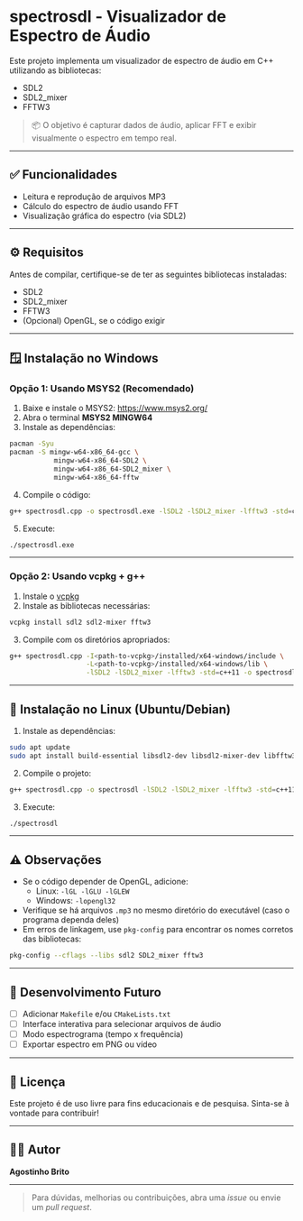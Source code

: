 # spectrosdl - Visualizador de Espectro de Áudio

Este projeto implementa um visualizador de espectro de áudio em C++ utilizando as bibliotecas:

- SDL2
- SDL2_mixer
- FFTW3

> 📦 O objetivo é capturar dados de áudio, aplicar FFT e exibir visualmente o espectro em tempo real.

---

## ✅ Funcionalidades

- Leitura e reprodução de arquivos MP3
- Cálculo do espectro de áudio usando FFT
- Visualização gráfica do espectro (via SDL2)

---

## ⚙️ Requisitos

Antes de compilar, certifique-se de ter as seguintes bibliotecas instaladas:

- SDL2
- SDL2_mixer
- FFTW3
- (Opcional) OpenGL, se o código exigir

---

## 🪟 Instalação no Windows

### Opção 1: Usando MSYS2 (Recomendado)

1. Baixe e instale o MSYS2: https://www.msys2.org/
2. Abra o terminal **MSYS2 MINGW64**
3. Instale as dependências:

```bash
pacman -Syu
pacman -S mingw-w64-x86_64-gcc \
           mingw-w64-x86_64-SDL2 \
           mingw-w64-x86_64-SDL2_mixer \
           mingw-w64-x86_64-fftw
```

4. Compile o código:

```bash
g++ spectrosdl.cpp -o spectrosdl.exe -lSDL2 -lSDL2_mixer -lfftw3 -std=c++11
```

5. Execute:

```bash
./spectrosdl.exe
```

---

### Opção 2: Usando vcpkg + g++

1. Instale o [vcpkg](https://github.com/microsoft/vcpkg)
2. Instale as bibliotecas necessárias:

```bash
vcpkg install sdl2 sdl2-mixer fftw3
```

3. Compile com os diretórios apropriados:

```bash
g++ spectrosdl.cpp -I<path-to-vcpkg>/installed/x64-windows/include \
                   -L<path-to-vcpkg>/installed/x64-windows/lib \
                   -lSDL2 -lSDL2_mixer -lfftw3 -std=c++11 -o spectrosdl.exe
```

---

## 🐧 Instalação no Linux (Ubuntu/Debian)

1. Instale as dependências:

```bash
sudo apt update
sudo apt install build-essential libsdl2-dev libsdl2-mixer-dev libfftw3-dev
```

2. Compile o projeto:

```bash
g++ spectrosdl.cpp -o spectrosdl -lSDL2 -lSDL2_mixer -lfftw3 -std=c++11
```

3. Execute:

```bash
./spectrosdl
```

---

## ⚠️ Observações

- Se o código depender de OpenGL, adicione:
  - Linux: `-lGL -lGLU -lGLEW`
  - Windows: `-lopengl32`
- Verifique se há arquivos `.mp3` no mesmo diretório do executável (caso o programa dependa deles)
- Em erros de linkagem, use `pkg-config` para encontrar os nomes corretos das bibliotecas:

```bash
pkg-config --cflags --libs sdl2 SDL2_mixer fftw3
```

---

## 🚧 Desenvolvimento Futuro

- [ ] Adicionar `Makefile` e/ou `CMakeLists.txt`
- [ ] Interface interativa para selecionar arquivos de áudio
- [ ] Modo espectrograma (tempo x frequência)
- [ ] Exportar espectro em PNG ou vídeo

---

## 📄 Licença

Este projeto é de uso livre para fins educacionais e de pesquisa. Sinta-se à vontade para contribuir!

---

## 🙋‍♂️ Autor

**Agostinho Brito**

---

> Para dúvidas, melhorias ou contribuições, abra uma *issue* ou envie um *pull request*.
